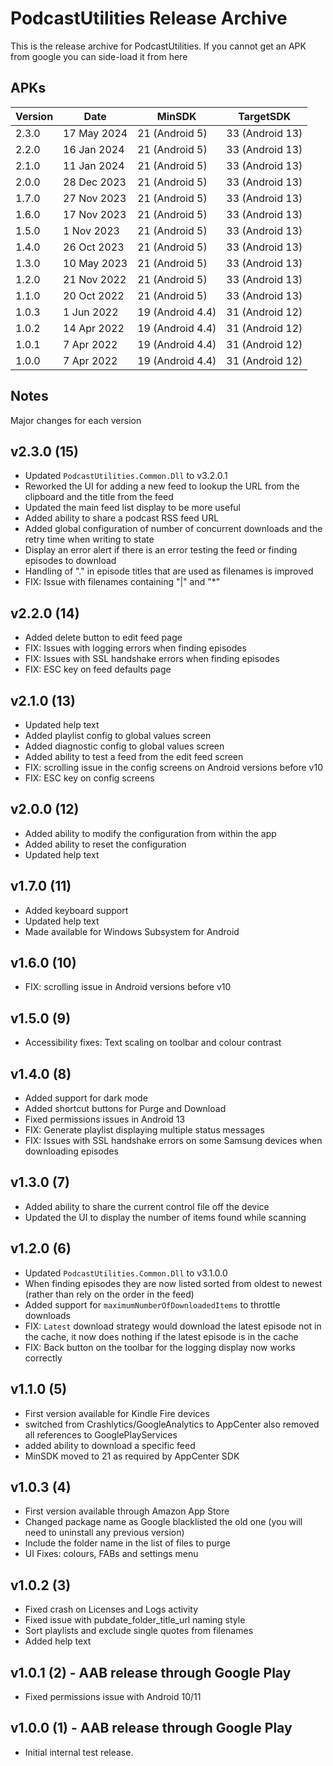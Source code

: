 # PodcastUtilities Release Archive
This is the release archive for PodcastUtilities. If you cannot get an APK from google you can side-load it from here

## APKs

| Version | Date        | MinSDK           | TargetSDK
| ------- | ----------- | ---------------- | ---------------
| 2.3.0   | 17 May 2024 | 21 (Android 5)   | 33 (Android 13)
| 2.2.0   | 16 Jan 2024 | 21 (Android 5)   | 33 (Android 13)
| 2.1.0   | 11 Jan 2024 | 21 (Android 5)   | 33 (Android 13)
| 2.0.0   | 28 Dec 2023 | 21 (Android 5)   | 33 (Android 13)
| 1.7.0   | 27 Nov 2023 | 21 (Android 5)   | 33 (Android 13)
| 1.6.0   | 17 Nov 2023 | 21 (Android 5)   | 33 (Android 13)
| 1.5.0   | 1 Nov 2023  | 21 (Android 5)   | 33 (Android 13)
| 1.4.0   | 26 Oct 2023 | 21 (Android 5)   | 33 (Android 13)
| 1.3.0   | 10 May 2023 | 21 (Android 5)   | 33 (Android 13)
| 1.2.0   | 21 Nov 2022 | 21 (Android 5)   | 33 (Android 13)
| 1.1.0   | 20 Oct 2022 | 21 (Android 5)   | 33 (Android 13)
| 1.0.3   | 1 Jun 2022  | 19 (Android 4.4) | 31 (Android 12)
| 1.0.2   | 14 Apr 2022 | 19 (Android 4.4) | 31 (Android 12)
| 1.0.1   | 7 Apr 2022  | 19 (Android 4.4) | 31 (Android 12)
| 1.0.0   | 7 Apr 2022  | 19 (Android 4.4) | 31 (Android 12)

## Notes

Major changes for each version

## v2.3.0 (15)
- Updated `PodcastUtilities.Common.Dll` to v3.2.0.1
- Reworked the UI for adding a new feed to lookup the URL from the clipboard and the title from the feed
- Updated the main feed list display to be more useful
- Added ability to share a podcast RSS feed URL
- Added global configuration of number of concurrent downloads and the retry time when writing to state
- Display an error alert if there is an error testing the feed or finding episodes to download
- Handling of "." in episode titles that are used as filenames is improved
- FIX: Issue with filenames containing "|" and "*"

## v2.2.0 (14)
- Added delete button to edit feed page
- FIX: Issues with logging errors when finding episodes
- FIX: Issues with SSL handshake errors when finding episodes
- FIX: ESC key on feed defaults page

## v2.1.0 (13)
- Updated help text
- Added playlist config to global values screen
- Added diagnostic config to global values screen
- Added ability to test a feed from the edit feed screen
- FIX: scrolling issue in the config screens on Android versions before v10
- FIX: ESC key on config screens

## v2.0.0 (12)
- Added ability to modify the configuration from within the app
- Added ability to reset the configuration
- Updated help text

## v1.7.0 (11)
- Added keyboard support
- Updated help text
- Made available for Windows Subsystem for Android

## v1.6.0 (10)
- FIX: scrolling issue in Android versions before v10

## v1.5.0 (9)
- Accessibility fixes: Text scaling on toolbar and colour contrast

## v1.4.0 (8)
- Added support for dark mode
- Added shortcut buttons for Purge and Download
- Fixed permissions issues in Android 13
- FIX: Generate playlist displaying multiple status messages
- FIX: Issues with SSL handshake errors on some Samsung devices when downloading episodes

## v1.3.0 (7)
- Added ability to share the current control file off the device
- Updated the UI to display the number of items found while scanning

## v1.2.0 (6)
- Updated `PodcastUtilities.Common.Dll` to v3.1.0.0
- When finding episodes they are now listed sorted from oldest to newest (rather than rely on the order in the feed)
- Added support for `maximumNumberOfDownloadedItems` to throttle downloads
- FIX: `Latest` download strategy would download the latest episode not in the cache, it now does nothing if the latest episode is in the cache 
- FIX: Back button on the toolbar for the logging display now works correctly

## v1.1.0 (5)
- First version available for Kindle Fire devices
- switched from Crashlytics/GoogleAnalytics to AppCenter also removed all references to GooglePlayServices
- added ability to download a specific feed
- MinSDK moved to 21 as required by AppCenter SDK

## v1.0.3 (4)
- First version available through Amazon App Store
- Changed package name as Google blacklisted the old one (you will need to uninstall any previous version)
- Include the folder name in the list of files to purge
- UI Fixes: colours, FABs and settings menu

## v1.0.2 (3)
- Fixed crash on Licenses and Logs activity
- Fixed issue with pubdate_folder_title_url naming style
- Sort playlists and exclude single quotes from filenames
- Added help text

## v1.0.1 (2) - AAB release through Google Play
- Fixed permissions issue with Android 10/11

## v1.0.0 (1) - AAB release through Google Play
- Initial internal test release.




